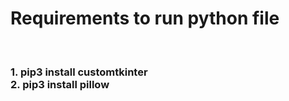 <h1>Requirements to run python file</h1><br>
<h3>1. pip3 install customtkinter<br>
2. pip3 install pillow
</h3>
